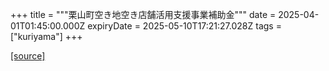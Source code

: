 +++
title = """栗山町空き地空き店舗活用支援事業補助金"""
date = 2025-04-01T01:45:00.000Z
expiryDate = 2025-05-10T17:21:27.028Z
tags = ["kuriyama"]
+++


[[source]](https://www.town.kuriyama.hokkaido.jp/soshiki/53/108.html)
